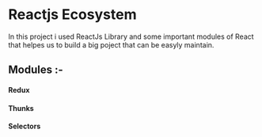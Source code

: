 # Reactjs Ecosystem 

In this project i used ReactJs Library and some important modules of React that helpes us to build a big poject that can be easyly maintain.

## Modules :-
#### Redux
#### Thunks
#### Selectors